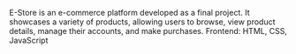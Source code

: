 E-Store is an e-commerce platform developed as a final project. It showcases a variety of products, allowing users to browse, view product details, manage their accounts, and make purchases.
Frontend: HTML, CSS, JavaScript

